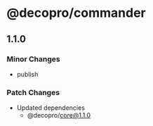 # @decopro/commander

## 1.1.0

### Minor Changes

- publish

### Patch Changes

- Updated dependencies
    - @decopro/core@1.1.0
